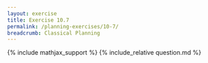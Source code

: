 ```yaml
---
layout: exercise
title: Exercise 10.7
permalink: /planning-exercises/10-7/
breadcrumb: Classical Planning
---
```


{% include mathjax_support %}
{% include_relative question.md %}
